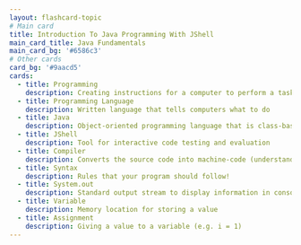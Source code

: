 ```yaml
---
layout: flashcard-topic
# Main card
title: Introduction To Java Programming With JShell
main_card_title: Java Fundamentals
main_card_bg: '#6586c3'
# Other cards
card_bg: '#9aacd5'
cards:
  - title: Programming
    description: Creating instructions for a computer to perform a task
  - title: Programming Language
    description: Written language that tells computers what to do
  - title: Java
    description: Object-oriented programming language that is class-based and high-level
  - title: JShell
    description: Tool for interactive code testing and evaluation
  - title: Compiler
    description: Converts the source code into machine-code (understandable by computer)
  - title: Syntax
    description: Rules that your program should follow!
  - title: System.out
    description: Standard output stream to display information in console
  - title: Variable
    description: Memory location for storing a value
  - title: Assignment
    description: Giving a value to a variable (e.g. i = 1)
---
```

